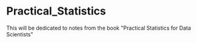 # Practical_Statistics
This will be dedicated to notes from the book "Practical Statistics for Data Scientists" 
